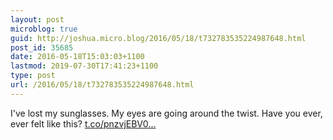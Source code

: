 ```yaml
---
layout: post
microblog: true
guid: http://joshua.micro.blog/2016/05/18/t732783535224987648.html
post_id: 35685
date: 2016-05-18T15:03:03+1100
lastmod: 2019-07-30T17:41:23+1100
type: post
url: /2016/05/18/t732783535224987648.html
---
```

I've lost my sunglasses. My eyes are going around the twist. Have you ever, ever felt like this? [t.co/pnzvjEBV0...](https://t.co/pnzvjEBV0U)

